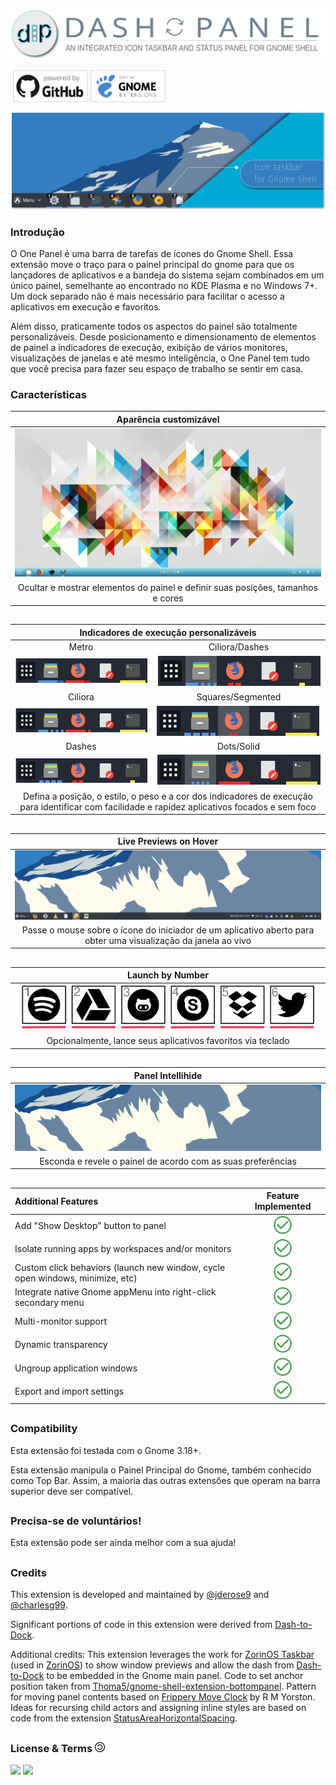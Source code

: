 <p align="left">
  <img src="/media/design/svg/D2P_logo.svg" width="620"/>
</p>
<p align="left">
    <img src="/media/design/svg/GitHub_logo.svg" width="120" style="margin-left: 4px"/>
    <a href="https://extensions.gnome.org/extension/1160/dash-to-panel/" >
        <img src="/media/design/svg/Gnome_logo.svg" width="120px"/>
    </a>
</p>

![](media/design/png/dtp-main-p2.png)

### Introdução

O One Panel é uma barra de tarefas de ícones do Gnome Shell. Essa extensão move o traço para o painel principal do gnome para que os lançadores de aplicativos e a bandeja do sistema sejam combinados em um único painel, semelhante ao encontrado no KDE Plasma e no Windows 7+. Um dock separado não é mais necessário para facilitar o acesso a aplicativos em execução e favoritos.

Além disso, praticamente todos os aspectos do painel são totalmente personalizáveis. Desde posicionamento e dimensionamento de elementos de painel a indicadores de execução, exibição de vários monitores, visualizações de janelas e até mesmo inteligência, o One Panel tem tudo que você precisa para fazer seu espaço de trabalho se sentir em casa.

### Características

|Aparência customizável|
|:-----:|
|![screenshot](media/design/gif/customizable.gif)|
|Ocultar e mostrar elementos do painel e definir suas posições, tamanhos e cores|

##

<table>
    <thead>
        <tr>
            <th colspan=2>Indicadores de execução personalizáveis</th>
        </tr>
    </thead>
    <tbody>
        <tr>
            <td align="center">Metro</td>
            <td align="center">Ciliora/Dashes</td>
        </tr> 
        <tr>
            <td align="center"><img src="media/design/png/metro.png"/></td>
            <td align="center"><img src="media/design/png/ciliora-dashes.png"/></td>
        </tr>
        <tr>
            <td align="center">Ciliora</td>
            <td align="center">Squares/Segmented</td>
        </tr> 
        <tr>
            <td align="center"><img src="media/design/png/ciliora.png"/></td>
            <td align="center"><img src="media/design/png/squares-segments.png"/></td>
        </tr>
        <tr>
            <td align="center">Dashes</td>
            <td align="center">Dots/Solid</td>
        </tr> 
        <tr>
            <td align="center"><img src="media/design/png/dashes.png"/></td>
            <td align="center"><img src="media/design/png/dots-solid.png"/></td>
        </tr>
        <tr>
            <td colspan=2 align="center">Defina a posição, o estilo, o peso e a cor dos indicadores de execução para identificar com facilidade e rapidez aplicativos focados e sem foco</td>
        </tr>
    </tbody>
</table>

##

|Live Previews on Hover|
|:-----:|
|![screenshot](media/design/gif/previews.gif)|
|Passe o mouse sobre o ícone do iniciador de um aplicativo aberto para obter uma visualização da janela ao vivo|

##
|Launch by Number|
|:-----:|
|![](media/design/png/indicators-num.png.png)|
|Opcionalmente, lance seus aplicativos favoritos via teclado|

##

|Panel Intellihide|
|:-----:|
|![Intellihide](media/design/gif/Intellihide.gif)|
|Esconda e revele o painel de acordo com as suas preferências|

##
|Additional Features|Feature Implemented|
|:-----|:-----:|
|Add "Show Desktop" button to panel|![](media/design/png/done.png)|
|Isolate running apps by workspaces and/or monitors|![](media/design/png/done.png)|
|Custom click behaviors (launch new window, cycle open windows, minimize, etc)|![](media/design/png/done.png)|
|Integrate native Gnome appMenu into right-click secondary menu|![](media/design/png/done.png)|
|Multi-monitor support|![](media/design/png/done.png)|
|Dynamic transparency|![](media/design/png/done.png)|
|Ungroup application windows|![](media/design/png/done.png)|
|Export and import settings|![](media/design/png/done.png)|
##
### Compatibility

Esta extensão foi testada com o Gnome 3.18+.

Esta extensão manipula o Painel Principal do Gnome, também conhecido como Top Bar. Assim, a maioria das outras extensões que operam na barra superior deve ser compatível.


##
### Precisa-se de voluntários!


Esta extensão pode ser ainda melhor com a sua ajuda!

## 
### Credits

This extension is developed and maintained by [@jderose9](https://github.com/jderose9) and [@charlesg99](https://github.com/charlesg99).

Significant portions of code in this extension were derived from [Dash-to-Dock](https://micheleg.github.io/dash-to-dock/index.html).

Additional credits: This extension leverages the work for [ZorinOS Taskbar](https://github.com/ZorinOS/zorin-taskbar) (used in [ZorinOS](https://zorinos.com/)) to show window previews and allow the dash from [Dash-to-Dock](https://micheleg.github.io/dash-to-dock/index.html) to be embedded in the Gnome main panel.
Code to set anchor position taken from [Thoma5/gnome-shell-extension-bottompanel](https://github.com/Thoma5/gnome-shell-extension-bottompanel).
Pattern for moving panel contents based on [Frippery Move Clock](http://frippery.org/extensions/) by R M Yorston.
Ideas for recursing child actors and assigning inline styles are based on code from the extension [StatusAreaHorizontalSpacing](https://bitbucket.org/mathematicalcoffee/status-area-horizontal-spacing-gnome-shell-extension).

## 
### License & Terms ![](media/design/png/copyleft-16.png)

![](https://img.shields.io/badge/Language-JavaScript-yellow.svg) ![](https://img.shields.io/badge/Licence-GPL--2.0-blue.svg)
